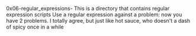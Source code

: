 0x06-regular_expressions- This is a directory that contains regular expression scripts
Use a regular expression against a problem: now you have 2 problems. I totally agree, but just like hot sauce, who doesn't a dash of spicy once in a while
